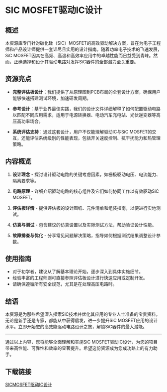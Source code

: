 # SIC MOSFET驱动IC设计

## 概述

本资源库专门针对碳化硅（SiC）MOSFET的高效驱动解决方案，旨在为电子工程师和产品设计师提供一套详尽且实用的设计指南。随着功率电子技术的飞速发展，SiC MOSFET因其在高频、高温和高效率应用中的卓越性能而日益受到青睐。然而，正确选择和设计其驱动电路对发挥SiC器件的全部潜力至关重要。

## 资源亮点

- **完整评估板设计**：我们提供了从原理图到PCB布局的全套设计方案，确保用户能够快速搭建测试环境，加速研发周期。
  
- **参考设计**：基于业界最佳实践，我们的设计文件详细解释了如何配置驱动电路以匹配不同应用需求，适用于电源转换器、电动汽车充电站、光伏逆变器等高压高功率场合。
  
- **系统评估支持**：通过这套设计，用户不仅能理解驱动IC与SiC MOSFET的交互，还能评估系统级别的性能表现，包括开关速度控制、抗干扰能力和热管理策略。

## 内容概览

1. **设计理念** - 探讨设计驱动电路的关键考虑因素，如栅极驱动电压、电流能力、隔离要求等。
   
2. **电路原理** - 详细介绍驱动电路的核心组件及它们如何协同工作以有效驱动SiC MOSFET。
   
3. **评估板详情** - 提供评估板的设计图纸、元件清单和组装指南，以便进行实地测试。
   
4. **仿真与测试** - 包含建议的仿真设置以及实际测试方法，帮助验证设计性能。
   
5. **故障排查与优化** - 分享常见问题解决策略，指导如何根据测试结果调整设计参数。

## 使用指南

- 对于初学者，建议从了解基本理论开始，逐步深入到具体实施细节。
- 经验丰富的工程师则可直接参照评估板设计进行快速应用或定制开发。
- 请确保遵循所有安全规范，尤其是在处理高压电路时。

## 结语

本资源是为那些希望深入探索SiC技术并优化其应用的专业人士准备的宝贵资料。无论是新手还是专家，都能从中获得启发，进一步提升SiC MOSFET应用的设计水平。立即开始您的高效能驱动电路设计之旅，解锁SiC器件的最大潜能。

---

通过以上内容，您将能够全面理解和实施SiC MOSFET驱动IC设计，为您的项目带来高性能、可靠性和效率的显著提升。希望这份资源成为您成功路上的有力助手。

## 下载链接

[SICMOSFET驱动IC设计](https://pan.quark.cn/s/eb31f0fb53fc)